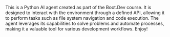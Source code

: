 This is a Python AI agent created as part of the Boot.Dev course. It is designed to interact with the environment through a defined API, allowing it to perform tasks such as file system navigation and code execution. The agent leverages its capabilities to solve problems and automate processes, making it a valuable tool for various development workflows. Enjoy!